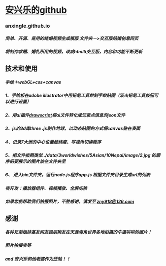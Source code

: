 ﻿# [安兴乐的github](http://github.com/anxingle)
### anxingle.github.io
##### 简单、开源、易用的结婚视频生成模版  文件夹－>交互版结婚创意网页
##### 将制作求婚、婚礼所用的视频，改成html5交互版，内容和功能不断更新



## 技术和使用
##### 手绘＋webGL+css+canvas
##### 1、手绘板在adobe illustrator中用铅笔工具绘制手绘贴图（双击铅笔工具按钮可以进行设置）
##### 2、用ai插件[drawscript](http://drawscri.pt/)将ai文件转化成记录点信息的json文件
##### 3、js的3d库three .js制作地球，以动态贴图的方式将canvas贴在表面
##### 4、记录7大洲的中心位置经纬度、写视角切换程序
##### 5、把文件按照类似../data/3worldwishes/5Asian/10Nepal/image/2.jpg 的顺序把要展示的图片放在文件夹里
##### 6、 进入bin文件夹，运行node.js程序app.js 根据文件夹目录生成url的列表
##### 待开发：播放器组件、视频播放、全屏切换
##### 如果您能帮助我们拍摄照片，不胜感谢，请发至 [zny918@126.com](zny918@126.com)

## 感谢
##### 各种兄弟姐妹基友网友狐朋狗友在天涯海角世界各地拍摄的牛逼哄哄的照片！
##### 照片拍摄者等
##### and 安兴乐和他老婆作为压轴！！
